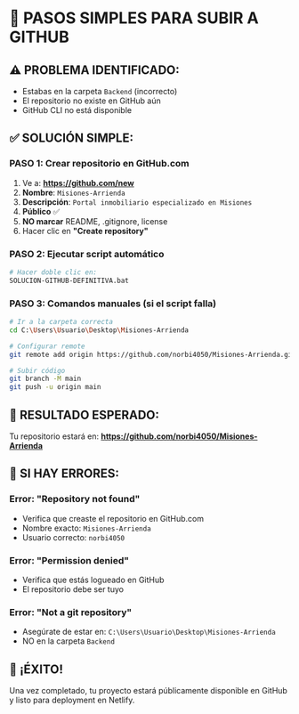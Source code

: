# 🚀 PASOS SIMPLES PARA SUBIR A GITHUB

## ⚠️ **PROBLEMA IDENTIFICADO:**
- Estabas en la carpeta `Backend` (incorrecto)
- El repositorio no existe en GitHub aún
- GitHub CLI no está disponible

## ✅ **SOLUCIÓN SIMPLE:**

### **PASO 1: Crear repositorio en GitHub.com**
1. Ve a: **https://github.com/new**
2. **Nombre**: `Misiones-Arrienda`
3. **Descripción**: `Portal inmobiliario especializado en Misiones`
4. **Público** ✅
5. **NO marcar** README, .gitignore, license
6. Hacer clic en **"Create repository"**

### **PASO 2: Ejecutar script automático**
```bash
# Hacer doble clic en:
SOLUCION-GITHUB-DEFINITIVA.bat
```

### **PASO 3: Comandos manuales (si el script falla)**
```bash
# Ir a la carpeta correcta
cd C:\Users\Usuario\Desktop\Misiones-Arrienda

# Configurar remote
git remote add origin https://github.com/norbi4050/Misiones-Arrienda.git

# Subir código
git branch -M main
git push -u origin main
```

## 🎯 **RESULTADO ESPERADO:**
Tu repositorio estará en: **https://github.com/norbi4050/Misiones-Arrienda**

## 🔧 **SI HAY ERRORES:**

### **Error: "Repository not found"**
- Verifica que creaste el repositorio en GitHub.com
- Nombre exacto: `Misiones-Arrienda`
- Usuario correcto: `norbi4050`

### **Error: "Permission denied"**
- Verifica que estás logueado en GitHub
- El repositorio debe ser tuyo

### **Error: "Not a git repository"**
- Asegúrate de estar en: `C:\Users\Usuario\Desktop\Misiones-Arrienda`
- NO en la carpeta `Backend`

## 🎉 **¡ÉXITO!**
Una vez completado, tu proyecto estará públicamente disponible en GitHub y listo para deployment en Netlify.

